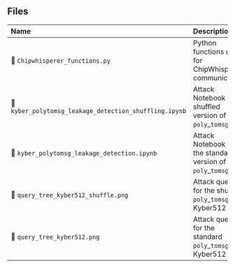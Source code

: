 ## Files

| Name                            | Description                                              |
| :---                            | :---                                                     |
| 📄 `Chipwhisperer_functions.py` | Python functions used for ChipWhisperer communication  |
| 📄 `kyber_polytomsg_leakage_detection_shuffling.ipynb` | Attack Notebook on a shuffled version of $\texttt{poly}\_\texttt{tomsg}$ |
| 📄 `kyber_polytomsg_leakage_detection.ipynb` | Attack Notebook  on the standard version of $\texttt{poly}\_\texttt{tomsg}$ |
| 📄 `query_tree_kyber512_shuffle.png`        | Attack queries for the shuffled $\texttt{poly}\_\texttt{tomsg}$ for Kyber512|
| 📄 `query_tree_kyber512.png`        | Attack queries for the standard $\texttt{poly}\_\texttt{tomsg}$ for Kyber512|
